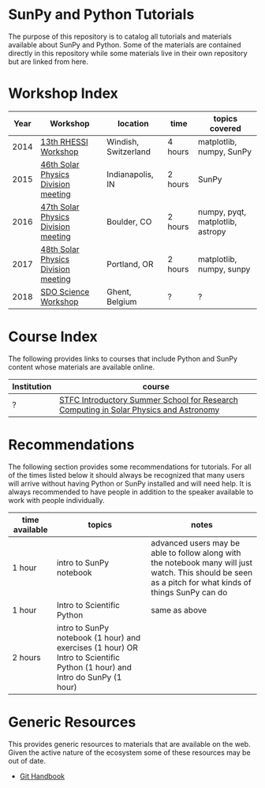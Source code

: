 # SunPy and Python Tutorials

The purpose of this repository is to catalog all tutorials and materials
available about SunPy and Python. Some of the materials are contained directly in this
repository while some materials live in their own repository but are linked
from here.

# Workshop Index

| Year | Workshop | location | time | topics covered |
|------|----------|----------|------|----------------|
| 2014 | [13th RHESSI Workshop](2014_rhessi_workshop/) | Windish, Switzerland | 4 hours | matplotlib, numpy, SunPy |
| 2015 | [46th Solar Physics Division meeting](2015_spd_tess/) | Indianapolis, IN | 2 hours| SunPy |
| 2016 | [47th Solar Physics Division meeting](2016_spd/) | Boulder, CO | 2 hours | numpy, pyqt, matplotlib, astropy |
| 2017 | [48th Solar Physics Division meeting](2017_spd/) | Portland, OR | 2 hours | matplotlib, numpy, sunpy |
| 2018 | [SDO Science Workshop](2018_sdo_workshop/) | Ghent, Belgium | ? | ? | SunPy |

# Course Index
The following provides links to courses that include Python and SunPy content
whose materials are available online.

| Institution | course |
|-------------|--------|
| ? | [STFC Introductory Summer School for Research Computing in Solar Physics and Astronomy](https://openastronomy.org/rcsc18/chapters/00-lessons) |

# Recommendations

The following section provides some recommendations for tutorials. For all of
the times listed below it should always be recognized that many users will
arrive without having Python or SunPy installed and will need help. It is
always recommended to have people in addition to the speaker available to work
with people individually.

| time available | topics | notes |
|----------------|--------|-------|
| 1 hour         | intro to SunPy notebook | advanced users may be able to follow along with the notebook many will just watch. This should be seen as a pitch for what kinds of things SunPy can do |
| 1 hour         | Intro to Scientific Python | same as above |
| 2 hours        | intro to SunPy notebook (1 hour) and exercises (1 hour) OR Intro to Scientific Python (1 hour) and Intro do SunPy (1 hour) |

# Generic Resources
This provides generic resources to materials that are available on the web.
Given the active nature of the ecosystem some of these resources may be out of
date.

* [Git Handbook](https://guides.github.com/introduction/git-handbook/)
